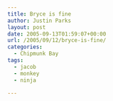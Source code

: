 ```yaml
---
title: Bryce is fine
author: Justin Parks
layout: post
date: 2005-09-13T01:59:07+00:00
url: /2005/09/12/bryce-is-fine/
categories:
  - Chipmunk Bay
tags:
  - jacob
  - monkey
  - ninja

---
```

